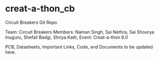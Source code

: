 # creat-a-thon_cb
Circuit Breakers Git Repo

Team: Circuit Breakers
Members: Naman Singh, Sai Nethra, Sai Shourya Inuguru, Shefali Badgi, Shriya Katti, 
Event: Creat-a-thon 6.0

PCB, Datasheets, Important Links, Code, and Documents to be updated here.
